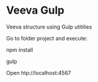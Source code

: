 # Veeva Gulp
Veeva structure using Gulp utitilies

Go to folder project and execute:

npm install

gulp


Open htp://localhost:4567
